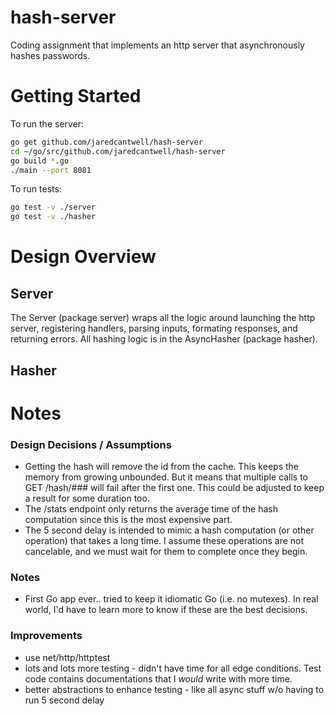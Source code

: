# hash-server
Coding assignment that implements an http server that asynchronously hashes passwords.

# Getting Started
To run the server:

```bash
go get github.com/jaredcantwell/hash-server
cd ~/go/src/github.com/jaredcantwell/hash-server
go build *.go
./main --port 8081
```

To run tests:

```bash
go test -v ./server
go test -v ./hasher
```

# Design Overview
## Server
The Server (package server) wraps all the logic around launching the http server, registering handlers, parsing inputs, formating responses, and returning errors.  All hashing logic is in the AsyncHasher (package hasher).

## Hasher


# Notes
### Design Decisions / Assumptions
 - Getting the hash will remove the id from the cache.  This keeps the memory from growing unbounded.  But it means that multiple calls to GET /hash/### will fail after the first one.  This could be adjusted to keep a result for some duration too.
 - The /stats endpoint only returns the average time of the hash computation since this is the most expensive part.
 - The 5 second delay is intended to mimic a hash computation (or other operation) that takes a long time.  I assume these operations are not cancelable, and we must wait for them to complete once they begin.

### Notes
 - First Go app ever.. tried to keep it idiomatic Go (i.e. no mutexes).  In real world, I'd have to learn more to know if these are the best decisions.

### Improvements
 - use net/http/httptest
 - lots and lots more testing - didn't have time for all edge conditions.  Test code contains documentations that I _would_ write with more time.
 - better abstractions to enhance testing - like all async stuff w/o having to run 5 second delay


